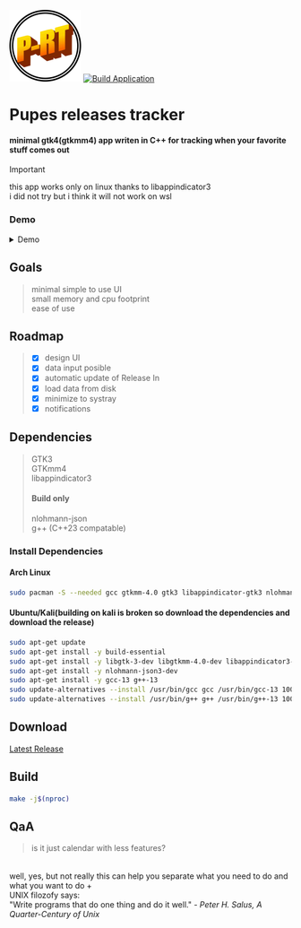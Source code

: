 <img src="https://github.com/PoliEcho/pupes_releases_tracker/raw/refs/heads/master/resources/img/icon.svg" alt="Project logo" width="128"></img> [![Build Application](https://github.com/PoliEcho/pupes_releases_tracker/actions/workflows/build.yml/badge.svg)](https://github.com/PoliEcho/pupes_releases_tracker/actions/workflows/build.yml)
# Pupes releases tracker
#### minimal gtk4(gtkmm4) app writen in C++ for tracking when your favorite stuff comes out  
> [!IMPORTANT]  
> this app works only on linux thanks to libappindicator3  
> i did not try but i think it will not work on wsl  

### Demo  
<details>
<summary>Demo</summary>

<video src="https://github.com/user-attachments/assets/97d539da-26fd-4219-a0e4-523c2bb5b370" controls></video>

</details>

## Goals
> minimal simple to use UI  
> small memory and cpu footprint  
> ease of use  
## Roadmap
> - [x] design UI   
> - [x] data input posible   
> - [x] automatic update of Release In  
> - [x] load data from disk   
> - [x] minimize to systray   
> - [x] notifications   


## Dependencies  
> GTK3  
> GTKmm4  
> libappindicator3
> #### Build only  
> nlohmann-json  
> g++ (C++23 compatable)

### Install Dependencies  
#### Arch Linux  
```Bash
sudo pacman -S --needed gcc gtkmm-4.0 gtk3 libappindicator-gtk3 nlohmann-json
```
#### Ubuntu/Kali(building on kali is broken so download the dependencies and download the release)     
```Bash
sudo apt-get update
sudo apt-get install -y build-essential
sudo apt-get install -y libgtk-3-dev libgtkmm-4.0-dev libappindicator3-dev
sudo apt-get install -y nlohmann-json3-dev
sudo apt-get install -y gcc-13 g++-13
sudo update-alternatives --install /usr/bin/gcc gcc /usr/bin/gcc-13 100
sudo update-alternatives --install /usr/bin/g++ g++ /usr/bin/g++-13 100
```

## Download
[Latest Release](https://github.com/PoliEcho/pupes_releases_tracker/releases)    
## Build  
```Bash
make -j$(nproc)
```

## QaA
> is it just calendar with less features?
######       
well, yes, but not really this can help you separate what you need to do and what you want to do +  
UNIX filozofy says:   
"Write programs that do one thing and do it well." - <cite>Peter H. Salus, A Quarter-Century of Unix</cite>   
